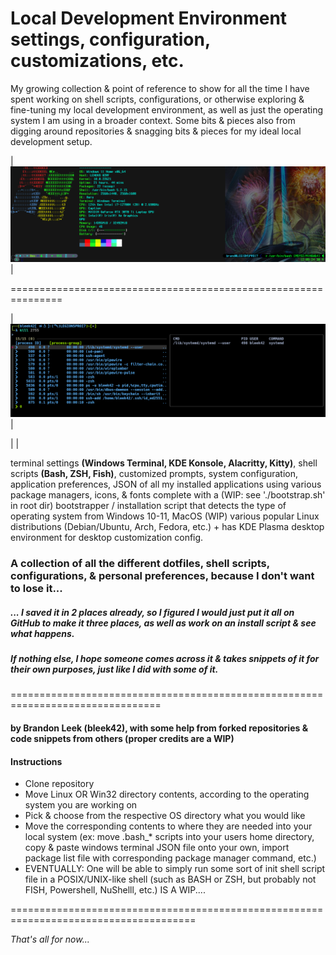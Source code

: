 # Local Development Environment settings, configuration, customizations, etc.

My growing collection & point of reference to show for all the time I have spent working on shell scripts, configurations, or otherwise exploring & fine-tuning my local development environment, as well as just the operating system I am using in a broader context. Some bits & pieces also from digging around repositories & snagging bits & pieces for my ideal local development setup.

|![Git-Bash, Windows w/ OhMyPosh & NeoFetch](/images/msys-git-bash-neofetch.png " Git-Bash For Windows (MSYS:MINGW6)") |

===============================================================

|  ![WSL-Kali-FZF-kill](/images/kali-zsh-fzf.png "WSL2/Kali-Linux ZSH Prompt w/ FZF integration, completions") |

|				   |

terminal settings __(Windows Terminal, KDE Konsole, Alacritty, Kitty)__, shell scripts __(Bash, ZSH, Fish)__, customized prompts, system configuration, application preferences, JSON of all my installed applications using various package managers,
icons, & fonts complete with a (WIP: see './bootstrap.sh' in root dir) bootstrapper / installation script that detects the type of operating system from Windows 10-11, MacOS (WIP) various popular Linux distributions (Debian/Ubuntu, Arch, Fedora, etc.) + has KDE Plasma desktop environment for desktop customization config.

### A collection of all the different dotfiles, shell scripts, configurations, & personal preferences, because I don't want to lose it...

##### ... I saved it in 2 places already, so I figured I would just put it all on GitHub to make it three places, as well as work on an install script & see what happens.

##### If nothing else, I hope someone comes across it & takes snippets of it for their own purposes, just like I did with some of it.

================================================================================

#### by Brandon Leek (bleek42), with some help from forked repositories & code snippets from others (proper credits are a WIP)

#### Instructions

- Clone repository
- Move Linux OR Win32 directory contents, according to the operating system you are working on
- Pick & choose from the respective OS directory what you would like
- Move the corresponding contents to where they are needed into your local system (ex:  move .bash_* scripts into your users home directory, copy & paste windows terminal JSON file onto your own, import package list file with corresponding package manager command, etc.)
- EVENTUALLY: One will be able to simply run some sort of init shell script file in a POSIX/UNIX-like shell (such as BASH or ZSH, but probably not FISH, Powershell, NuShelll, etc.) IS A WIP....

 ======================================================================================

_That's all for now..._
